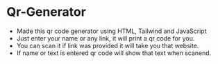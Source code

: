 # Qr-Generator
  - Made this qr code generator using HTML, Tailwind and JavaScript
  - Just enter your name or any link, it will print a qr code for you.
  - You can scan it if link was provided it will take you that website.
  - If name or text is entered qr code will show that text when scanend.
